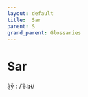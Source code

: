 ```yaml
---
layout: default
title:  Sar
parent: S
grand_parent: Glossaries
---
```


# Sar


[à̰ȳ](https://en.wiktionary.org/wiki/?curid=6274153)
: /ˈẽ˨ɪ˧/

